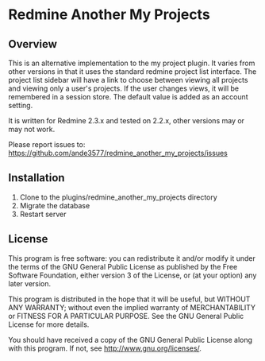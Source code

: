 # Redmine Another My Projects

## Overview

This is an alternative implementation to the my project plugin.  It varies from
other versions in that it uses the standard redmine project list interface.  The
project list sidebar will have a link to choose between viewing all projects and
viewing only a user's projects.  If the user changes views, it will be 
remembered in a session store.  The default value is added as an account 
setting.

It is written for Redmine 2.3.x and tested on 2.2.x, other versions may or may 
not work.

Please report issues to: 
  https://github.com/ande3577/redmine_another_my_projects/issues

## Installation

1.  Clone to the plugins/redmine_another_my_projects directory
1.  Migrate the database
1.  Restart server

## License

This program is free software: you can redistribute it and/or modify 
it under the terms of the GNU General Public License as published by
the Free Software Foundation, either version 3 of the License, or
(at your option) any later version.

This program is distributed in the hope that it will be useful,
but WITHOUT ANY WARRANTY; without even the implied warranty of
MERCHANTABILITY or FITNESS FOR A PARTICULAR PURPOSE.  See the
GNU General Public License for more details.

You should have received a copy of the GNU General Public License
along with this program.  If not, see <http://www.gnu.org/licenses/>.
